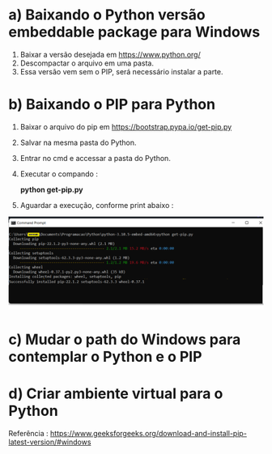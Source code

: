 # a) Baixando o Python versão embeddable package para Windows
1. Baixar a versão desejada em https://www.python.org/
2. Descompactar o arquivo em uma pasta.
3. Essa versão vem sem o PIP, será necessário instalar a parte.

# b) Baixando o PIP para Python
1. Baixar o arquivo do pip em https://bootstrap.pypa.io/get-pip.py
2. Salvar na mesma pasta do Python.
3. Entrar no cmd e accessar a pasta do Python.
4. Executar  o compando :<p>
 **python get-pip.py**
  
5. Aguardar a execução, conforme print abaixo :
  <img src="/image/image01.png">
  
# c) Mudar o path do Windows para contemplar o Python e o PIP

# d) Criar ambiente virtual para o Python


  
Referência : https://www.geeksforgeeks.org/download-and-install-pip-latest-version/#windows
